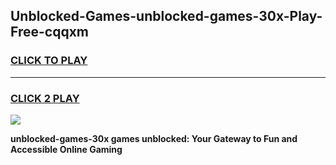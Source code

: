 
## Unblocked-Games-unblocked-games-30x-Play-Free-cqqxm
<h3>
<a href="https://premium76.site?title=unblocked-games-30x&ref=19M">CLICK TO PLAY</a></h3>
<hr>

<h3>
<a href="https://premium76.site?title=unblocked-games-30x&ref=19M">CLICK 2 PLAY</a>
  
</h3>

<a href="https://premium76.site?title=unblocked-games-30x&ref=19M"><img src="https://clearcache.store/games.png"></a>


**unblocked-games-30x games unblocked: Your Gateway to Fun and Accessible Online Gaming**
